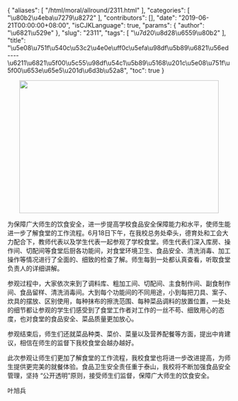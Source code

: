 {
    "aliases": [
        "/html/moral/allround/2311.html"
    ],
    "categories": [
        "\u80b2\u4eba\u7279\u8272"
    ],
    "contributors": [],
    "date": "2019-06-21T00:00:00+08:00",
    "isCJKLanguage": true,
    "params": {
        "author": "\u6821\u529e"
    },
    "slug": "2311",
    "tags": [
        "\u7d20\u8d28\u6559\u80b2"
    ],
    "title": "\u5e08\u751f\u540c\u53c2\u4e0e\uff0c\u5efa\u98df\u5b89\u6821\u56ed                 ----\u6211\u6821\u5f00\u5c55\u98df\u54c1\u5b89\u5168\u201c\u5e08\u751f\u5f00\u653e\u65e5\u201d\u6d3b\u52a8",
    "toc": true
}


<img
    src="https://cdn.tfls.online/mirror/full/209bd4240fa4e6cb9bc7e4ae6cef9f2cfccf10c0.jpg"
    style="display:block;margin-left:auto;margin-right:auto;"
    decoding="async"
    fetchpriority="auto"
    loading="lazy"
    height="300"
    width="450"
/>






为保障广大师生的饮食安全，进一步提高学校食品安全保障能力和水平，使师生能进一步了解食堂的工作流程。6月18日下午，在我校总务处牵头，德育处和工会大力配合下，教师代表以及学生代表一起参观了学校食堂。师生代表们深入库房、操作间、切配间等食堂后厨各功能间，对食堂环境卫生、食品安全、清洗消毒、加工操作等情况进行了全面的、细致的检查了解。师生每到一处都认真查看，听取食堂负责人的详细讲解。
 



 参观过程中，大家依次来到了调料库、粗加工间、切配间、主食制作间、副食制作间、食品留样、清洗消毒间。大到每个功能间的不同用途，小到每把刀具、案子、炊具的摆放、区别使用，每种抹布的擦洗范围、每种菜品调料的放置位置，一处处的细节都让参观的学生们感受到了食堂工作者对工作的一丝不苟、细致用心的态度，也对食堂的食品安全、菜品质量更加放心。
 



 参观结束后，师生们还就菜品种类、菜价、菜量以及营养配餐等方面，提出中肯建议，相信在师生的监督下我校食堂会越办越好。
 



 此次参观让师生们更加了解食堂的工作流程，我校食堂也将进一步改进提高，为师生提供更完美的就餐体验。食品卫生安全责任重于泰山，我校将不断加强食品安全管理，坚持 “公开透明”原则，接受师生们监督，保障广大师生的饮食安全。
 



 叶旭兵
 



